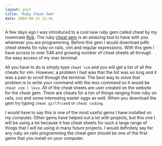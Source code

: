 ```yaml
---
layout: post
title: "Ruby Cheat Gem"
date: 2009-08-25 13:58
---
```


A few days ago I was introduced to a cool new ruby gem called cheat by
my roommate [Rob][]. The ruby [cheat gem][] is an amazing tool to have
with you whenever you are programming. Before this gem I would download
pdfs cheat sheets for ruby on rails, vim and regular expressions. With
this gem I have access to over 548 and growing number of cheat sheets
all through the easy access of my mac terminal.

All you have to do is simply type `cheat vim` and you will get a list of
all the cheats for vim. However, a problem I had was that the list was
so long and it was a pain to scroll through the terminal. The best way
to solve that problem is to write your command with the less command so
it would be `cheat vim | less`. All of the cheat sheets are user created
on the website for the cheat gem. There are cheats for a ton of things
ranging from ruby on rails, css and some interesting easter eggs as
well. When you download the gem try typing `cheat girlfriend` or
`cheat coding`.

I would have to say this is one of the most useful gems I have installed
on my computer. Other gems have helped out a lot with projects, but this
one I will be using a lot because it has cheat sheets for such a large
range of things that I will be using in many future projects. I would
definitely say for any ruby on rails programming the cheat gem should be
one of the first gems that you install on your computer.

  [Rob]: http://twitter.com/robolson
  [cheat gem]: http://cheat.errtheblog.com/
